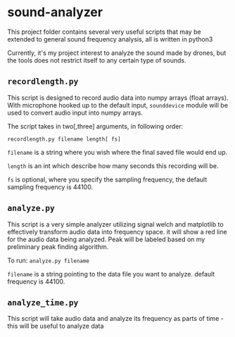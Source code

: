 # sound-analyzer

This project folder contains several very useful scripts that may be extended to general sound frequency analysis, all is written in python3

Currently, it's my project interest to analyze the sound made by drones, but the tools does not restrict itself to any certain type of sounds.

## <code>recordlength.py</code>

This script is designed to record audio data into numpy arrays (float arrays). With microphone hooked up to the default input, <code>sounddevice</code> module will be used to convert audio input into numpy arrays.

The script takes in two[,three] arguments, in following order:

<code>recordlength.py filename length[ fs]</code>

<code>filename</code> is a string where you wish where the final saved file would end up.

<code>length</code> is an int which describe how many seconds this recording will be.

<code>fs</code> is optional, where you specify the sampling frequency, the default sampling frequency is 44100.

## <code>analyze.py</code>

This script is a very simple analyzer utilizing signal welch and matplotlib to effectively transform audio data into frequency space. it will show a red line for the audio data being analyzed. Peak will be labeled based on my preliminary peak finding algorithm.

To run: <code>analyze.py filename</code>

<code>filename</code> is a string pointing to the data file you want to analyze. default frequency is 44100.

## <code>analyze_time.py</code>

This script will take audio data and analyze its frequency as parts of time - this will be useful to analyze data
